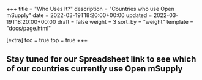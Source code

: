 +++
title = "Who Uses It?"
description = "Countries who use Open mSupply"
date = 2022-03-19T18:20:00+00:00
updated = 2022-03-19T18:20:00+00:00
draft = false
weight = 3
sort_by = "weight"
template = "docs/page.html"

[extra]
toc = true
top = true
+++

## Stay tuned for our Spreadsheet link to see which of our countries currently use Open mSupply